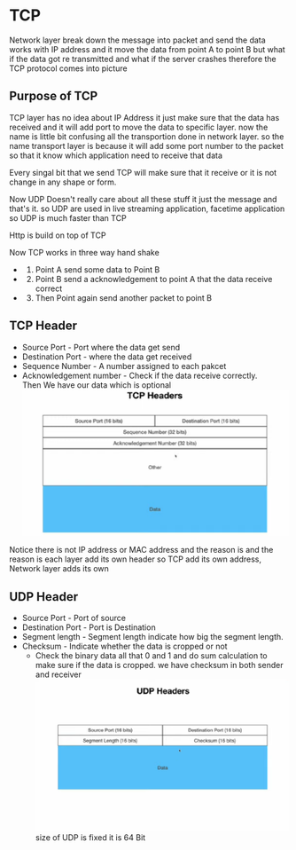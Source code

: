 # TCP
Network layer break down the message into packet and send the data works with IP address and it move the data from point A to point B but what if the data got re transmitted and what if the server crashes therefore the TCP protocol comes into picture

## Purpose of TCP
TCP layer has no idea about IP Address it just make sure that the data has received and it will add port to move the data to specific layer. now the name is little bit confusing all the transportion done in network layer. so the name transport layer is because it will add some port number to the packet so that it know which application need to receive that data

Every singal bit that we send TCP will make sure that it receive or it is not change in any shape or form.

Now UDP Doesn't really care about all these stuff it just the message and that's it. so UDP are used in live streaming application, facetime application so UDP is much faster than TCP

Http is build on top of TCP

Now TCP works in three way hand shake 
- 1. Point A send some data to Point B 
- 2. Point B send a acknowledgement to point A that the data receive correct 
- 3. Then Point again send another packet to point B
## TCP Header

- Source Port - Port where the data get send 
- Destination Port - where the data get received 
- Sequence Number - A number assigned to each pakcet 
- Acknowledgement number - Check if the data receive correctly.\
Then We have our data which is optional
![TCP header](./TCPHeader.png)

Notice there is not IP address or MAC address and the reason is and the reason is each layer add its own header 
so TCP add its own address, Network layer adds its own

## UDP Header 
- Source Port - Port of source 
- Destination Port - Port is Destination
- Segment length - Segment length indicate how big the segment length.
- Checksum - Indicate whether the data is cropped or not
   - Check the binary data all that 0 and 1 and do sum calculation to make sure if the data is cropped. we have checksum in both sender and receiver 
![UDP header](./UDPHeader.png)
size of UDP is fixed it is 64 Bit
